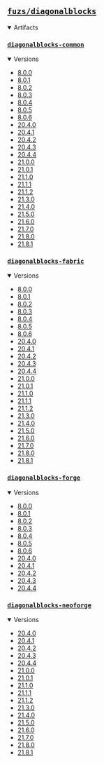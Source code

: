 ## [`fuzs/diagonalblocks`](.)

<details open>
<summary>Artifacts</summary>

### [`diagonalblocks-common`](./diagonalblocks-common)
<details open>
<summary>Versions</summary>

- [8.0.0](./diagonalblocks-common/8.0.0)
- [8.0.1](./diagonalblocks-common/8.0.1)
- [8.0.2](./diagonalblocks-common/8.0.2)
- [8.0.3](./diagonalblocks-common/8.0.3)
- [8.0.4](./diagonalblocks-common/8.0.4)
- [8.0.5](./diagonalblocks-common/8.0.5)
- [8.0.6](./diagonalblocks-common/8.0.6)
- [20.4.0](./diagonalblocks-common/20.4.0)
- [20.4.1](./diagonalblocks-common/20.4.1)
- [20.4.2](./diagonalblocks-common/20.4.2)
- [20.4.3](./diagonalblocks-common/20.4.3)
- [20.4.4](./diagonalblocks-common/20.4.4)
- [21.0.0](./diagonalblocks-common/21.0.0)
- [21.0.1](./diagonalblocks-common/21.0.1)
- [21.1.0](./diagonalblocks-common/21.1.0)
- [21.1.1](./diagonalblocks-common/21.1.1)
- [21.1.2](./diagonalblocks-common/21.1.2)
- [21.3.0](./diagonalblocks-common/21.3.0)
- [21.4.0](./diagonalblocks-common/21.4.0)
- [21.5.0](./diagonalblocks-common/21.5.0)
- [21.6.0](./diagonalblocks-common/21.6.0)
- [21.7.0](./diagonalblocks-common/21.7.0)
- [21.8.0](./diagonalblocks-common/21.8.0)
- [21.8.1](./diagonalblocks-common/21.8.1)
</details>

### [`diagonalblocks-fabric`](./diagonalblocks-fabric)
<details open>
<summary>Versions</summary>

- [8.0.0](./diagonalblocks-fabric/8.0.0)
- [8.0.1](./diagonalblocks-fabric/8.0.1)
- [8.0.2](./diagonalblocks-fabric/8.0.2)
- [8.0.3](./diagonalblocks-fabric/8.0.3)
- [8.0.4](./diagonalblocks-fabric/8.0.4)
- [8.0.5](./diagonalblocks-fabric/8.0.5)
- [8.0.6](./diagonalblocks-fabric/8.0.6)
- [20.4.0](./diagonalblocks-fabric/20.4.0)
- [20.4.1](./diagonalblocks-fabric/20.4.1)
- [20.4.2](./diagonalblocks-fabric/20.4.2)
- [20.4.3](./diagonalblocks-fabric/20.4.3)
- [20.4.4](./diagonalblocks-fabric/20.4.4)
- [21.0.0](./diagonalblocks-fabric/21.0.0)
- [21.0.1](./diagonalblocks-fabric/21.0.1)
- [21.1.0](./diagonalblocks-fabric/21.1.0)
- [21.1.1](./diagonalblocks-fabric/21.1.1)
- [21.1.2](./diagonalblocks-fabric/21.1.2)
- [21.3.0](./diagonalblocks-fabric/21.3.0)
- [21.4.0](./diagonalblocks-fabric/21.4.0)
- [21.5.0](./diagonalblocks-fabric/21.5.0)
- [21.6.0](./diagonalblocks-fabric/21.6.0)
- [21.7.0](./diagonalblocks-fabric/21.7.0)
- [21.8.0](./diagonalblocks-fabric/21.8.0)
- [21.8.1](./diagonalblocks-fabric/21.8.1)
</details>

### [`diagonalblocks-forge`](./diagonalblocks-forge)
<details open>
<summary>Versions</summary>

- [8.0.0](./diagonalblocks-forge/8.0.0)
- [8.0.1](./diagonalblocks-forge/8.0.1)
- [8.0.2](./diagonalblocks-forge/8.0.2)
- [8.0.3](./diagonalblocks-forge/8.0.3)
- [8.0.4](./diagonalblocks-forge/8.0.4)
- [8.0.5](./diagonalblocks-forge/8.0.5)
- [8.0.6](./diagonalblocks-forge/8.0.6)
- [20.4.0](./diagonalblocks-forge/20.4.0)
- [20.4.1](./diagonalblocks-forge/20.4.1)
- [20.4.2](./diagonalblocks-forge/20.4.2)
- [20.4.3](./diagonalblocks-forge/20.4.3)
- [20.4.4](./diagonalblocks-forge/20.4.4)
</details>

### [`diagonalblocks-neoforge`](./diagonalblocks-neoforge)
<details open>
<summary>Versions</summary>

- [20.4.0](./diagonalblocks-neoforge/20.4.0)
- [20.4.1](./diagonalblocks-neoforge/20.4.1)
- [20.4.2](./diagonalblocks-neoforge/20.4.2)
- [20.4.3](./diagonalblocks-neoforge/20.4.3)
- [20.4.4](./diagonalblocks-neoforge/20.4.4)
- [21.0.0](./diagonalblocks-neoforge/21.0.0)
- [21.0.1](./diagonalblocks-neoforge/21.0.1)
- [21.1.0](./diagonalblocks-neoforge/21.1.0)
- [21.1.1](./diagonalblocks-neoforge/21.1.1)
- [21.1.2](./diagonalblocks-neoforge/21.1.2)
- [21.3.0](./diagonalblocks-neoforge/21.3.0)
- [21.4.0](./diagonalblocks-neoforge/21.4.0)
- [21.5.0](./diagonalblocks-neoforge/21.5.0)
- [21.6.0](./diagonalblocks-neoforge/21.6.0)
- [21.7.0](./diagonalblocks-neoforge/21.7.0)
- [21.8.0](./diagonalblocks-neoforge/21.8.0)
- [21.8.1](./diagonalblocks-neoforge/21.8.1)
</details>

</details>
